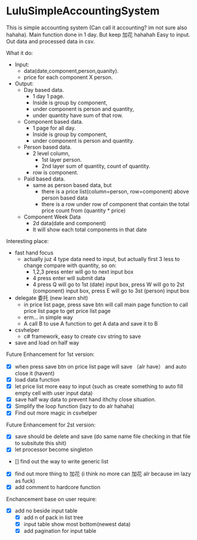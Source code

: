 # LuluSimpleAccountingSystem

This is simple accounting system (Can call it accounting? im not sure also hahaha).
Main function done in 1 day. But keep 加花 hahahah
Easy to input. Out data and processed data in csv.

What it do:
  - Input:
    - data(date,component,person,quanity).
    - price for each component X person.
  - Output:
    - Day based data. 
      - 1 day 1 page. 
      - Inside is group by component, 
      - under component is person and quantity, 
      - under quantity have sum of that row.
    - Component based data. 
      - 1 page for all day.
      - Inside is group by component, 
      - under component is person and quantity.
    - Person based data.
      - 2 level column,
        - 1st layer person.
        - 2nd layer sum of quantity, count of quantity.
      - row is component.
    - Paid based data.
      - same as person based data, but
        - there is a price list(column=person, row=component) above person based data
        - there is a row under row of component that contain the total price count from (quantity * price)
    - Component Week Data
      - 2d data(date and component)
      - It will show each total components in that date
        
Interesting place:
  - fast hand focus
    - actually juz 4 type data need to input, but actually first 3 less to change compare with quantity, so on:
      - 1,2,3 press enter will go to next input box
      - 4 press enter will submit data
      - 4 press Q will go to 1st (date) input box, 
        press W will go to 2st (component) input box,
        press E will go to 3st (person) input box
  - delegate 委托 (new learn shit)
    - in price list page, press save btn will call main page function to call price list page to get price list page
    - erm... in simple way
    - A call B to use A function to get A data and save it to B
  - csvhelper
    - c# framework, easy to create csv string to save
  - save and load on half way

Future Enhancement for 1st version:
  - [x] when press save btn on price list page will save （alr have） and auto close it (havent)
  - [x] load data function
  - [x] let price list more easy to input (such as create something to auto fill empty cell with user input data)
  - [x] save half way data to prevent hand ithchy close situation.
  - [x] Simplify the loop function (lazy to do alr hahaha)
  - [x] Find out more magic in csvhelper

Future Enhancement for 2st version:
  - [x] save should be delete and save (do same name file checking in that file to subsitute this shit)
  - [x] let processor become singleton
  - [] find out the way to write generic list
  - [x] find out more thing to 加花 (i think no more can 加花 alr because im lazy as fuck)
  - [x] add comment to hardcore function
  
Enchancement base on user require:
  - [x] add no beside input table
	- [x] add n of pack in list tree
	- [x] input table show most bottom(newest data)
	- [x] add pagination for input table
